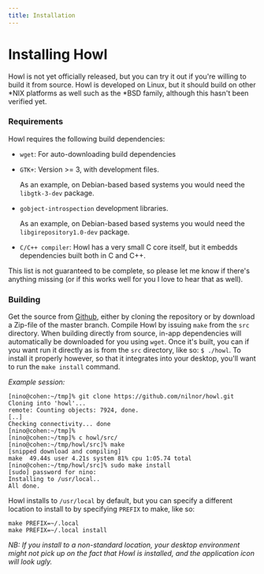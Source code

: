 ```yaml
---
title: Installation
---
```


# Installing Howl

Howl is not yet officially released, but you can try it out if you're willing to build it
from source. Howl is developed on Linux, but it should build on other *NIX platforms as well
such as the \*BSD family, although this hasn't been verified yet.

### Requirements

Howl requires the following build dependencies:

- `wget`: For auto-downloading build dependencies

- `GTK+`: Version >= 3, with development files.

  As an example, on Debian-based based systems you would need the `libgtk-3-dev` package.

- `gobject-introspection` development libraries.

  As an example, on Debian-based based systems you would need the `libgirepository1.0-dev` package.

- `C/C++ compiler`: Howl has a very small C core itself, but it embedds dependencies built both
  in C and C++.

This list is not guaranteed to be complete, so please let me know if there's anything missing
(or if this works well for you I love to hear that as well).

### Building

Get the source from [Github](https://github.com/nilnor/howl), either by cloning the repository
or by download a Zip-file of the master branch. Compile Howl by issuing `make` from the `src`
directory. When building directly from source, in-app dependencies will automatically be downloaded
for you using `wget`. Once it's built, you can if you want run it directly as is from the `src` directory,
like so: `$ ./howl`. To install it properly however, so that it integrates into your desktop, you'll
want to run the `make install` command.

*Example session:*

```shell
[nino@cohen:~/tmp]% git clone https://github.com/nilnor/howl.git
Cloning into 'howl'...
remote: Counting objects: 7924, done.
[..]
Checking connectivity... done
[nino@cohen:~/tmp]%
[nino@cohen:~/tmp]% c howl/src/
[nino@cohen:~/tmp/howl/src]% make
[snipped download and compiling]
make  49.44s user 4.21s system 81% cpu 1:05.74 total
[nino@cohen:~/tmp/howl/src]% sudo make install
[sudo] password for nino:
Installing to /usr/local..
All done.
```

Howl installs to `/usr/local` by default, but you can specify a different location to install to
by specifying `PREFIX` to make, like so:

```shell
make PREFIX=~/.local
make PREFIX=~/.local install
```

*NB: If you install to a non-standard location, your desktop environment might not pick
up on the fact that Howl is installed, and the application icon will look ugly.*
